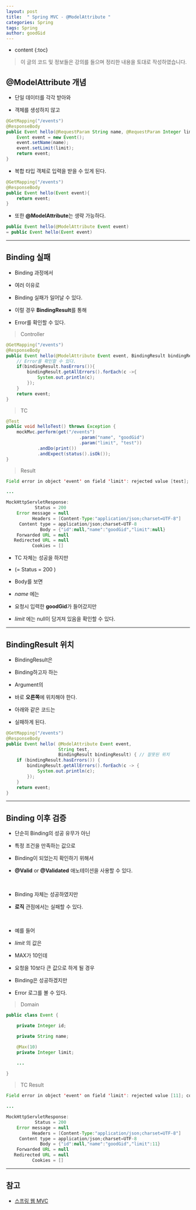 ```yaml
---
layout: post
title:  " Spring MVC - @ModelAttribute "
categories: Spring
tags: Spring
author: goodGid
---
```

* content
{:toc}

> 이 글의 코드 및 정보들은 강의를 들으며 정리한 내용을 토대로 작성하였습니다.

## @ModelAttribute 개념

* 단일 데이터를 각각 받아와 

* 객체를 생성하지 않고

``` java
@GetMapping("/events")
@ResponseBody
public Event hello(@RequestParam String name, @RequestParam Integer limit){
    Event event = new Event();
    event.setName(name);
    event.setLimit(limit);
    return event;
}
```

* 복합 타입 객체로 입력을 받을 수 있게 된다.

``` java
@GetMapping("/events")
@ResponseBody
public Event hello(Event event){
    return event;
}
```

* 또한 **@ModelAttribute**는 생략 가능하다.

``` java
public Event hello(@ModelAttribute Event event)
= public Event hello(Event event)
```









---

## Binding 실패

* Binding 과정에서 

* 여러 이유로 

* Binding 실패가 일어날 수 있다.

* 이럴 경우 **BindingResult**를 통해

* Error를 확인할 수 있다.

> Controller

``` java
@GetMapping("/events")
@ResponseBody
public Event hello(@ModelAttribute Event event, BindingResult bindingResult){
    // Error를 확인할 수 있다.
    if(bindingResult.hasErrors()){
        bindingResult.getAllErrors().forEach(c ->{
            System.out.println(c);
        });
    }
    return event;
}
```

> TC

``` java
@Test
public void helloTest() throws Exception {
    mockMvc.perform(get("/events")
                            .param("name", "goodGid")
                            .param("limit", "test"))
            .andDo(print())
            .andExpect(status().isOk());
}
```

> Result

``` java
Field error in object 'event' on field 'limit': rejected value [test]; codes [typeMismatch.event.limit,typeMismatch.limit,typeMismatch.java.lang.Integer,typeMismatch]; arguments [org.springframework.context.support.DefaultMessageSourceResolvable: codes [event.limit,limit]; arguments []; default message [limit]]; default message [Failed to convert property value of type 'java.lang.String' to required type 'java.lang.Integer' for property 'limit'; nested exception is java.lang.NumberFormatException: For input string: "test"]

...

MockHttpServletResponse:
           Status = 200
    Error message = null
          Headers = [Content-Type:"application/json;charset=UTF-8"]
     Content type = application/json;charset=UTF-8
             Body = {"id":null,"name":"goodGid","limit":null}
    Forwarded URL = null
   Redirected URL = null
          Cookies = []
```

* TC 자체는 성공을 하지만

* (= Status = 200 )

* Body를 보면

* *name* 에는

* 요청시 입력한 **goodGid**가 들어갔지만

* *limit* 에는 null이 담겨져 있음을 확인할 수 있다.


---


## BindingResult 위치

* BindingResult은

* Binding하고자 하는 

* Argument의 

* 바로 **오른쪽**에 위치해야 한다.

* 아래와 같은 코드는 

* 실패하게 된다.

``` java
@GetMapping("/events")
@ResponseBody
public Event hello( @ModelAttribute Event event,
                    String test,
                    BindingResult bindingResult) { // 잘못된 위치
    if (bindingResult.hasErrors()) {
        bindingResult.getAllErrors().forEach(c -> {
            System.out.println(c);
        });
    }
    return event;
}
```

---

## Binding 이후 검증

* 단순히 Binding의 성공 유무가 아닌

* 특정 조건을 만족하는 값으로 

* Binding이 되었는지 확인하기 위해서

* **@Valid** or **@Validated** 애노테이션을 사용할 수 있다.

<br>

* Binding 자체는 성공하였지만

* **로직** 관점에서는 실패할 수 있다.

<br>

* 예를 들어 

* *limit* 의 값은 

* MAX가 10인데

* 요청을 10보다 큰 값으로 하게 될 경우

* Binding은 성공하겠지만

* Error 로그를 볼 수 있다.

> Domain

``` java
public class Event {

    private Integer id;

    private String name;

    @Max(10)
    private Integer limit;

    ...
    
}
```

> TC Result

``` java
Field error in object 'event' on field 'limit': rejected value [11]; codes [Max.event.limit,Max.limit,Max.java.lang.Integer,Max]; arguments [org.springframework.context.support.DefaultMessageSourceResolvable: codes [event.limit,limit]; arguments []; default message [limit],10]; default message [must be less than or equal to 10]

...

MockHttpServletResponse:
           Status = 200
    Error message = null
          Headers = [Content-Type:"application/json;charset=UTF-8"]
     Content type = application/json;charset=UTF-8
             Body = {"id":null,"name":"goodGid","limit":11}
    Forwarded URL = null
   Redirected URL = null
          Cookies = []
```

---

## 참고

* [스프링 웹 MVC](https://www.inflearn.com/course/%EC%9B%B9-mvc)

